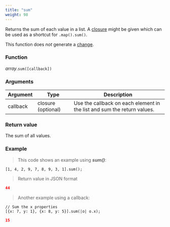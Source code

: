 ```yaml
---
title: "sum"
weight: 98
---
```


Returns the sum of each value in a list. A [closure](../../closure) might be given which can be used as a shortcut for `.map().sum()`.

This function does *not* generate a [change](../../../overview/changes).

### Function

*array*.`sum([callback])`

### Arguments

Argument | Type | Description
-------- | ---- | -----------
callback  | closure (optional) | Use the callback on each element in the list and sum the return values.

### Return value

The sum of all values.

### Example

> This code shows an example using ***sum()***:

```thingsdb,json_response
[1, 4, 2, 9, 7, 8, 9, 3, 1].sum();
```

> Return value in JSON format

```json
44
```

> Another example using a callback:

```thingsdb,json_response
// Sum the x properties
[{x: 7, y: 1}, {x: 8, y: 5}].sum(|o| o.x);
```

```json
15
```